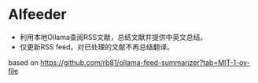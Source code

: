 # AIfeeder
- 利用本地Ollama查阅RSS文献，总结文献并提供中英文总结。
- 仅更新RSS feed。对已处理的文献不再总结翻译。

based on https://github.com/rb81/ollama-feed-summarizer?tab=MIT-1-ov-file
